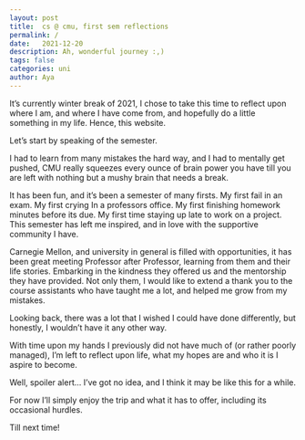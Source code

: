 ```yaml
---
layout: post
title:  cs @ cmu, first sem reflections
permalink: /
date:   2021-12-20 
description: Ah, wonderful journey :,)
tags: false
categories: uni
author: Aya
---
```

It’s currently winter break of 2021, I chose to take this time to reflect upon where I am, and where I have come from, and hopefully do a little something in my life. Hence, this website.

Let’s start by speaking of the semester.

I had to learn from many mistakes the hard way, and I had to mentally get pushed, CMU really squeezes every ounce of brain power you have till you are left with nothing but a mushy brain that needs a break.

It has been fun, and it’s been a semester of many firsts. My first fail in an exam. My first crying In a professors office. My first finishing homework minutes before its due. My first time staying up late to work on a project. This semester has left me inspired, and in love with the supportive community I have.

Carnegie Mellon, and university in general is filled with opportunities, it has been great meeting Professor after Professor, learning from them and their life stories. Embarking in the kindness they offered us and the mentorship they have provided. Not only them, I would like to extend a thank you to the course assistants who have taught me a lot, and helped me grow from my mistakes.

Looking back, there was a lot that I wished I could have done differently, but honestly, I wouldn’t have it any other way.

With time upon my hands I previously did not have much of (or rather poorly managed), I’m left to reflect upon life, what my hopes are and who it is I aspire to become.

Well, spoiler alert… I’ve got no idea, and I think it may be like this for a while.

For now I’ll simply enjoy the trip and what it has to offer, including its occasional hurdles.

Till next time! 
